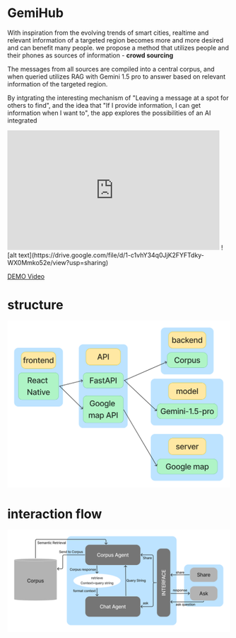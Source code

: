 
# GemiHub
With inspiration from the evolving trends of smart cities, realtime and relevant information of a targeted region becomes more and more desired and can benefit many people. 
we propose a method that utilizes people and their phones as sources of information - **crowd sourcing**

The messages from all sources are compiled into a central corpus, and when queried utilizes RAG with Gemini 1.5 pro to answer based on relevant information of the targeted region.

By intgrating the interesting mechanism of "Leaving a message at a spot for others to find", and the idea that "If I provide information, I can get information when I want to", the app explores the possibilities of an AI integrated

<iframe src="https://drive.google.com/file/d/1-c1vhY34q0JjK2FYFTdky-WX0Mmko52e/view?usp=sharing" width="480" height="270" frameBorder="0" class="giphy-embed" allowFullScreen></iframe>
![alt text](https://drive.google.com/file/d/1-c1vhY34q0JjK2FYFTdky-WX0Mmko52e/view?usp=sharing)

[DEMO Video](https://drive.google.com/file/d/1-c1vhY34q0JjK2FYFTdky-WX0Mmko52e/view?usp=sharing)
# structure
![structure](./structure.png)

# interaction flow
![interaction](./interaction_flow.png)


